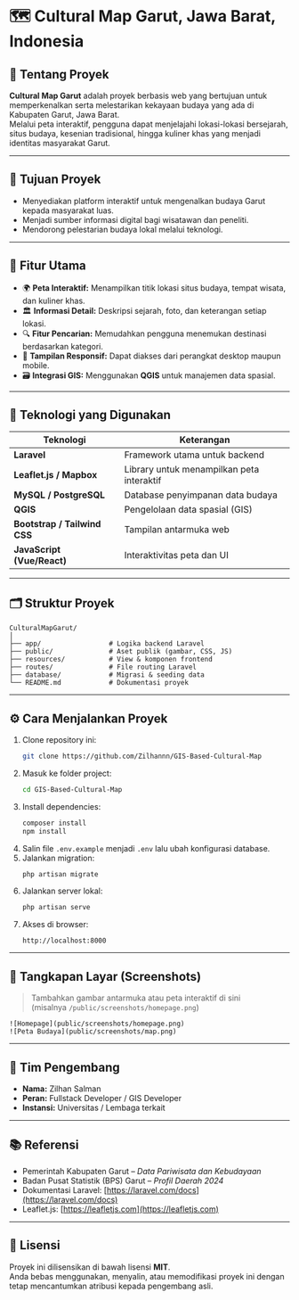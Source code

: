 # 🗺️ Cultural Map Garut, Jawa Barat, Indonesia

## 📖 Tentang Proyek
**Cultural Map Garut** adalah proyek berbasis web yang bertujuan untuk memperkenalkan serta melestarikan kekayaan budaya yang ada di Kabupaten Garut, Jawa Barat.  
Melalui peta interaktif, pengguna dapat menjelajahi lokasi-lokasi bersejarah, situs budaya, kesenian tradisional, hingga kuliner khas yang menjadi identitas masyarakat Garut.

---

## 🎯 Tujuan Proyek
- Menyediakan platform interaktif untuk mengenalkan budaya Garut kepada masyarakat luas.  
- Menjadi sumber informasi digital bagi wisatawan dan peneliti.  
- Mendorong pelestarian budaya lokal melalui teknologi.  

---

## 🧩 Fitur Utama
- 🌍 **Peta Interaktif:** Menampilkan titik lokasi situs budaya, tempat wisata, dan kuliner khas.  
- 🏛️ **Informasi Detail:** Deskripsi sejarah, foto, dan keterangan setiap lokasi.  
- 🔍 **Fitur Pencarian:** Memudahkan pengguna menemukan destinasi berdasarkan kategori.  
- 📱 **Tampilan Responsif:** Dapat diakses dari perangkat desktop maupun mobile.  
- 🗃️ **Integrasi GIS:** Menggunakan **QGIS** untuk manajemen data spasial.  

---

## 🧠 Teknologi yang Digunakan

| Teknologi | Keterangan |
|------------|-------------|
| **Laravel** | Framework utama untuk backend |
| **Leaflet.js / Mapbox** | Library untuk menampilkan peta interaktif |
| **MySQL / PostgreSQL** | Database penyimpanan data budaya |
| **QGIS** | Pengelolaan data spasial (GIS) |
| **Bootstrap / Tailwind CSS** | Tampilan antarmuka web |
| **JavaScript (Vue/React)** | Interaktivitas peta dan UI |

---

## 🗂️ Struktur Proyek
```
CulturalMapGarut/
│
├── app/                 # Logika backend Laravel
├── public/              # Aset publik (gambar, CSS, JS)
├── resources/           # View & komponen frontend
├── routes/              # File routing Laravel
├── database/            # Migrasi & seeding data
└── README.md            # Dokumentasi proyek
```

---

## ⚙️ Cara Menjalankan Proyek
1. Clone repository ini:
   ```bash
   git clone https://github.com/Zilhannn/GIS-Based-Cultural-Map
   ```
2. Masuk ke folder project:
   ```bash
   cd GIS-Based-Cultural-Map
   ```
3. Install dependencies:
   ```bash
   composer install
   npm install
   ```
4. Salin file `.env.example` menjadi `.env` lalu ubah konfigurasi database.
5. Jalankan migration:
   ```bash
   php artisan migrate
   ```
6. Jalankan server lokal:
   ```bash
   php artisan serve
   ```
7. Akses di browser:
   ```
   http://localhost:8000
   ```

---

## 📸 Tangkapan Layar (Screenshots)
> Tambahkan gambar antarmuka atau peta interaktif di sini  
> (misalnya `/public/screenshots/homepage.png`)

```
![Homepage](public/screenshots/homepage.png)
![Peta Budaya](public/screenshots/map.png)
```

---

## 👥 Tim Pengembang
- **Nama:** Zilhan Salman  
- **Peran:** Fullstack Developer / GIS Developer  
- **Instansi:** Universitas / Lembaga terkait  

---

## 📚 Referensi
- Pemerintah Kabupaten Garut – *Data Pariwisata dan Kebudayaan*  
- Badan Pusat Statistik (BPS) Garut – *Profil Daerah 2024*  
- Dokumentasi Laravel: [https://laravel.com/docs](https://laravel.com/docs)  
- Leaflet.js: [https://leafletjs.com](https://leafletjs.com)

---

## 📄 Lisensi
Proyek ini dilisensikan di bawah lisensi **MIT**.  
Anda bebas menggunakan, menyalin, atau memodifikasi proyek ini dengan tetap mencantumkan atribusi kepada pengembang asli.
